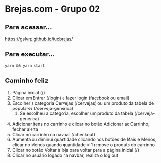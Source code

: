 # Brejas.com - Grupo 02
## Para acessar...
https://gslvrp.github.io/iucbrejas/

## Para executar...
```yarn && yarn start```

## Caminho feliz
1. Página inicial (/)
1. Clicar em Entrar (/login) e fazer login (facebook ou email)
1. Escolher a categoria Cervejas (/cervejas) ou um produto da tabela de populares (/cerveja-generica)
    1. Se escolheu a categoria, escolher um produto da tabela (/cerveja-generica)
1. Adicionar itens no carrinho e clicar no botão Adicionar ao Carrinho, fechar alerta
1. Clicar no carrinho na navbar (/checkout)
1. Aumenta ou diminui quantidade clicando nos botões de Mais e Menos, clicar no Menos quando quantidade = 1 remove o produto do carrinho
1. Clicar no botão Voltar à loja para voltar para a página inicial (/)
1. Clicar no usuário logado na navbar, realiza o log out
